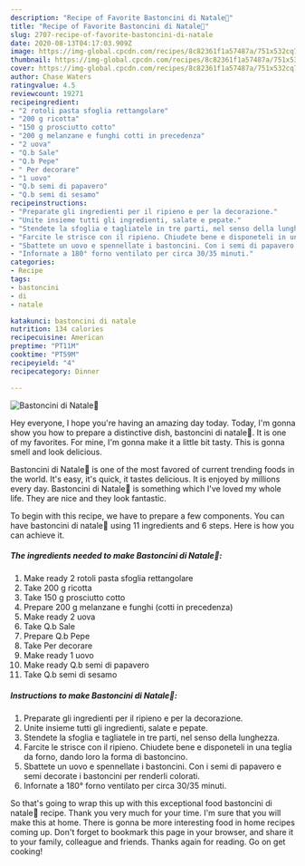 ```yaml
---
description: "Recipe of Favorite Bastoncini di Natale🎄"
title: "Recipe of Favorite Bastoncini di Natale🎄"
slug: 2707-recipe-of-favorite-bastoncini-di-natale
date: 2020-08-13T04:17:03.909Z
image: https://img-global.cpcdn.com/recipes/8c82361f1a57487a/751x532cq70/bastoncini-di-natale🎄-recipe-main-photo.jpg
thumbnail: https://img-global.cpcdn.com/recipes/8c82361f1a57487a/751x532cq70/bastoncini-di-natale🎄-recipe-main-photo.jpg
cover: https://img-global.cpcdn.com/recipes/8c82361f1a57487a/751x532cq70/bastoncini-di-natale🎄-recipe-main-photo.jpg
author: Chase Waters
ratingvalue: 4.5
reviewcount: 19271
recipeingredient:
- "2 rotoli pasta sfoglia rettangolare"
- "200 g ricotta"
- "150 g prosciutto cotto"
- "200 g melanzane e funghi cotti in precedenza"
- "2 uova"
- "Q.b Sale"
- "Q.b Pepe"
- " Per decorare"
- "1 uovo"
- "Q.b semi di papavero"
- "Q.b semi di sesamo"
recipeinstructions:
- "Preparate gli ingredienti per il ripieno e per la decorazione."
- "Unite insieme tutti gli ingredienti, salate e pepate."
- "Stendete la sfoglia e tagliatele in tre parti, nel senso della lunghezza."
- "Farcite le strisce con il ripieno. Chiudete bene e disponeteli in una teglia da forno, dando loro la forma di bastoncino."
- "Sbattete un uovo e spennellate i bastoncini. Con i semi di papavero e semi decorate i bastoncini per renderli colorati."
- "Infornate a 180° forno ventilato per circa 30/35 minuti."
categories:
- Recipe
tags:
- bastoncini
- di
- natale

katakunci: bastoncini di natale 
nutrition: 134 calories
recipecuisine: American
preptime: "PT11M"
cooktime: "PT59M"
recipeyield: "4"
recipecategory: Dinner

---
```



![Bastoncini di Natale🎄](https://img-global.cpcdn.com/recipes/8c82361f1a57487a/751x532cq70/bastoncini-di-natale🎄-recipe-main-photo.jpg)

Hey everyone, I hope you're having an amazing day today. Today, I'm gonna show you how to prepare a distinctive dish, bastoncini di natale🎄. It is one of my favorites. For mine, I'm gonna make it a little bit tasty. This is gonna smell and look delicious.



Bastoncini di Natale🎄 is one of the most favored of current trending foods in the world. It's easy, it's quick, it tastes delicious. It is enjoyed by millions every day. Bastoncini di Natale🎄 is something which I've loved my whole life. They are nice and they look fantastic.


To begin with this recipe, we have to prepare a few components. You can have bastoncini di natale🎄 using 11 ingredients and 6 steps. Here is how you can achieve it.

<!--inarticleads1-->

##### The ingredients needed to make Bastoncini di Natale🎄:

1. Make ready 2 rotoli pasta sfoglia rettangolare
1. Take 200 g ricotta
1. Take 150 g prosciutto cotto
1. Prepare 200 g melanzane e funghi (cotti in precedenza)
1. Make ready 2 uova
1. Take Q.b Sale
1. Prepare Q.b Pepe
1. Take  Per decorare
1. Make ready 1 uovo
1. Make ready Q.b semi di papavero
1. Take Q.b semi di sesamo




<!--inarticleads2-->

##### Instructions to make Bastoncini di Natale🎄:

1. Preparate gli ingredienti per il ripieno e per la decorazione.
1. Unite insieme tutti gli ingredienti, salate e pepate.
1. Stendete la sfoglia e tagliatele in tre parti, nel senso della lunghezza.
1. Farcite le strisce con il ripieno. Chiudete bene e disponeteli in una teglia da forno, dando loro la forma di bastoncino.
1. Sbattete un uovo e spennellate i bastoncini. Con i semi di papavero e semi decorate i bastoncini per renderli colorati.
1. Infornate a 180° forno ventilato per circa 30/35 minuti.




So that's going to wrap this up with this exceptional food bastoncini di natale🎄 recipe. Thank you very much for your time. I'm sure that you will make this at home. There is gonna be more interesting food in home recipes coming up. Don't forget to bookmark this page in your browser, and share it to your family, colleague and friends. Thanks again for reading. Go on get cooking!
